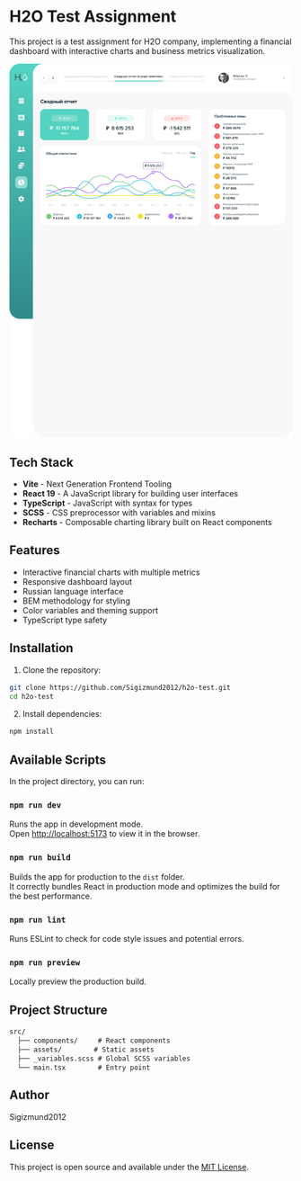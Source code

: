 # H2O Test Assignment

This project is a test assignment for H2O company, implementing a financial dashboard with interactive charts and business metrics visualization.

![Project Screenshot](project-pic.png)

## Tech Stack

- **Vite** - Next Generation Frontend Tooling
- **React 19** - A JavaScript library for building user interfaces
- **TypeScript** - JavaScript with syntax for types
- **SCSS** - CSS preprocessor with variables and mixins
- **Recharts** - Composable charting library built on React components

## Features

- Interactive financial charts with multiple metrics
- Responsive dashboard layout
- Russian language interface
- BEM methodology for styling
- Color variables and theming support
- TypeScript type safety

## Installation

1. Clone the repository:

```bash
git clone https://github.com/Sigizmund2012/h2o-test.git
cd h2o-test
```

2. Install dependencies:

```bash
npm install
```

## Available Scripts

In the project directory, you can run:

### `npm run dev`

Runs the app in development mode.\
Open [http://localhost:5173](http://localhost:5173) to view it in the browser.

### `npm run build`

Builds the app for production to the `dist` folder.\
It correctly bundles React in production mode and optimizes the build for the best performance.

### `npm run lint`

Runs ESLint to check for code style issues and potential errors.

### `npm run preview`

Locally preview the production build.

## Project Structure

```
src/
  ├── components/     # React components
  ├── assets/        # Static assets
  ├── _variables.scss # Global SCSS variables
  └── main.tsx        # Entry point
```

## Author

Sigizmund2012

## License

This project is open source and available under the [MIT License](LICENSE).
